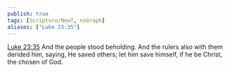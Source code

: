 ```yaml
---
publish: true
tags: [Scripture/NewT, noGraph]
aliases: ["Luke 23:35"]
---
```

[Luke 23:35](https://churchofjesuschrist.org/study/scriptures/nt/luke/23?lang=eng&id=p35#p35) And the people stood beholding. And the rulers also with them derided him, saying, He saved others; let him save himself, if he be Christ, the chosen of God.
